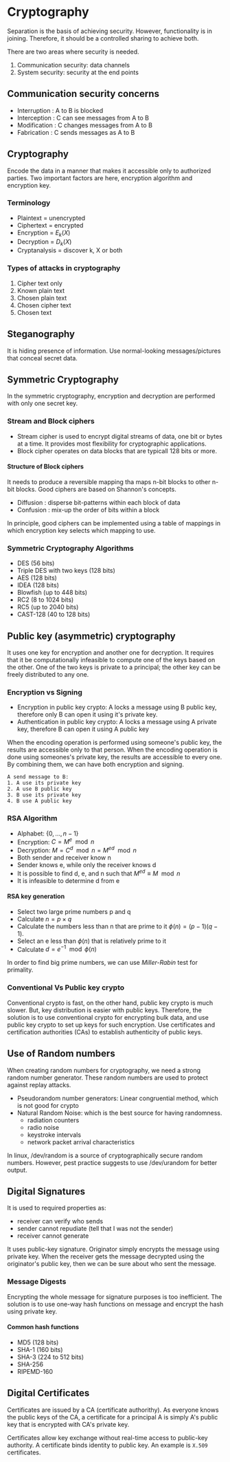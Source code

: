 # Cryptography

Separation is the basis of achieving security.
However, functionality is in joining. Therefore, it should
be a controlled sharing to achieve both.

There are two areas where security is needed.

1. Communication security: data channels
2. System security: security at the end points

## Communication security concerns

- Interruption : A to B is blocked
- Interception : C can see messages from A to B
- Modification : C changes messages from A to B
- Fabrication : C sends messages as A to B

## Cryptography

Encode the data in a manner that makes it accessible only to authorized parties.
Two important factors are here, encryption algorithm and encryption key.

### Terminology

- Plaintext = unencrypted
- Ciphertext = encrypted
- Encryption = $E_{k}(X)$
- Decryption = $D_{k}(X)$
- Cryptanalysis = discover k, X or both

### Types of attacks in cryptography

1. Cipher text only
2. Known plain text
3. Chosen plain text
4. Chosen cipher text
5. Chosen text

## Steganography

It is hiding presence of information. Use normal-looking messages/pictures
that conceal secret data.

## Symmetric Cryptography

In the symmetric cryptography, encryption and decryption are performed with
only one secret key.

### Stream and Block ciphers

- Stream cipher is used to encrypt digital streams of data, one bit or bytes at a time.
It provides most flexibility for cryptographic applications.
- Block cipher operates on data blocks that are typicall 128 bits or more.

#### Structure of Block ciphers

It needs to produce a reversible mapping tha maps n-bit blocks to other n-bit blocks.
Good ciphers are based on Shannon's concepts.

- Diffusion : disperse bit-patterns within each block of data
- Confusion : mix-up the order of bits within a block

In principle, good ciphers can be implemented using a table of mappings in which
encryption key selects which mapping to use.

### Symmetric Cryptography Algorithms

- DES (56 bits)
- Triple DES with two keys (128 bits)
- AES (128 bits)
- IDEA (128 bits)
- Blowfish (up to 448 bits)
- RC2 (8 to 1024 bits)
- RC5 (up to 2040 bits)
- CAST-128 (40 to 128 bits)

## Public key (asymmetric) cryptography

It uses one key for encryption and another one for decryption. It requires that
it be computationally infeasible to compute one of the keys based on the other.
One of the two keys is private to a principal; the other key can be freely distributed to any one.

### Encryption vs Signing

- Encryption in public key crypto: A locks a message using B public key, therefore only B can open it using it's private key.
- Authentication in public key crypto: A locks a message using A private key, therefore B can open it using A public key

When the encoding operation is performed using someone's public key, the results
are accessible only to that person. When the encoding operation is done using someones's private key,
the results are accessible to every one. By combining them, we can have both encryption and signing.

```
A send message to B:
1. A use its private key
2. A use B public key
3. B use its private key
4. B use A public key
```

### RSA Algorithm

- Alphabet: $\{0, \ldots , n-1\}$
- Encryption: $C = M^e \mod n$
- Decryption: $M = C^d \mod n = M^{ed} \mod n$
- Both sender and receiver know n
- Sender knows e, while only the receiver knows d
- It is possible to find d, e, and n such that $M^{ed} \equiv M \mod n$
- It is infeasible to determine d from e

#### RSA key generation

- Select two large prime numbers p and q
- Calculate $n = p \times q$
- Calculate the numbers less than n that are prime to it $\phi(n) = (p-1)(q-1)$.
- Select an e less than $\phi(n)$ that is relatively prime to it
- Calculate $d = e^{-1} \mod \phi(n)$

In order to find big prime numbers, we can use _Miller-Rabin_ test for primality.

### Conventional Vs Public key crypto

Conventional crypto is fast, on the other hand, public key crypto is much slower.
But, key distribution is easier with public keys. Therefore, the solution is to use
conventional crypto for encrypting bulk data, and use public key crypto to set up keys
for such encryption.
Use certificates and certification authorities (CAs) to establish authenticity of public keys.

## Use of Random numbers

When creating random numbers for cryptography, we need a strong random number generator.
These random numbers are used to protect against replay attacks.

- Pseudorandom number generators: Linear congruential method, which is not good for crypto
- Natural Random Noise: which is the best source for having randomness.
    - radiation counters
    - radio noise
    - keystroke intervals
    - network packet arrival characteristics

In linux, /dev/random is a source of cryptographically secure random numbers.
However, pest practice suggests to use /dev/urandom for better output.

## Digital Signatures

It is used to required properties as:

- receiver can verify who sends
- sender cannot repudiate (tell that I was not the sender)
- receiver cannot generate

It uses public-key signature. Originator simply encrypts the message using
private key. When the receiver gets the message decrypted using the originator's
public key, then we can be sure about who sent the message.

### Message Digests

Encrypting the whole message for signature purposes is too inefficient.
The solution is to use one-way hash functions on message and encrypt the hash
using private key.

#### Common hash functions

- MD5 (128 bits)
- SHA-1 (160 bits)
- SHA-3 (224 to 512 bits)
- SHA-256
- RIPEMD-160

## Digital Certificates

Certificates are issued by a CA (certificate authorithy). As everyone knows the public keys of the CA,
a certificate for a principal A is simply A's public key that is encrypted with CA's private key.

Certificates allow key exchange without real-time access to public-key authority. A certificate
binds identity to public key. An example is `X.509` certificates.

